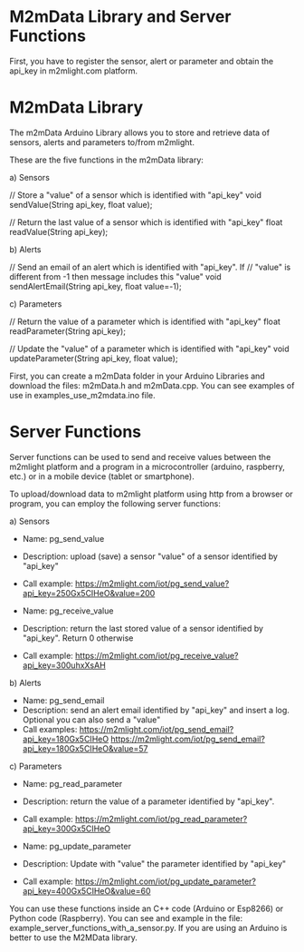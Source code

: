 # M2mData Library and Server Functions 

First, you have to register the sensor, alert or parameter and obtain the api_key in m2mlight.com platform.


# M2mData Library

The m2mData Arduino Library allows you to store and retrieve data of sensors, alerts and parameters to/from m2mlight.

These are the five functions in the m2mData library:

a) Sensors

 // Store a "value" of a sensor which is identified with "api_key"
 void sendValue(String api_key, float value);  

 // Return the last value of a sensor which is identified with "api_key"
 float readValue(String api_key);


b) Alerts
    
 // Send an email of an alert which is identified with "api_key". If 
 // "value" is different from -1 then message includes this "value"
 void sendAlertEmail(String api_key, float value=-1); 


c) Parameters

 // Return the value of a parameter which is identified with "api_key"
 float readParameter(String api_key);

 // Update the "value" of a parameter which is identified with "api_key"
 void updateParameter(String api_key, float value);
 
First, you can create a m2mData folder in your Arduino Libraries and download the files: m2mData.h and m2mData.cpp. You can see examples of use in examples_use_m2mdata.ino file.


# Server Functions

Server functions can be used to send and receive values between the m2mlight platform and a program in a microcontroller (arduino, raspberry, etc.) or in a mobile device (tablet or smartphone).

To upload/download data to m2mlight platform using http from a browser or program, you can employ the following server functions:

a) Sensors

- Name: pg_send_value
- Description: upload (save) a sensor "value" of a sensor identified by "api_key"
- Call example: https://m2mlight.com/iot/pg_send_value?api_key=250Gx5CIHeO&value=200 

- Name: pg_receive_value
- Description: return the last stored value of a sensor identified by "api_key". Return 0 otherwise
- Call example: https://m2mlight.com/iot/pg_receive_value?api_key=300uhxXsAH

b) Alerts

- Name: pg_send_email
- Description: send an alert email identified by "api_key" and insert a log. Optional you can
  also send  a "value" 
- Call examples: https://m2mlight.com/iot/pg_send_email?api_key=180Gx5CIHeO 
                 https://m2mlight.com/iot/pg_send_email?api_key=180Gx5CIHeO&value=57


c) Parameters

- Name: pg_read_parameter
- Description: return the value of a parameter identified by "api_key". 
- Call example: https://m2mlight.com/iot/pg_read_parameter?api_key=300Gx5CIHeO 

- Name: pg_update_parameter 
- Description: Update with "value" the parameter identified by "api_key"
- Call example: https://m2mlight.com/iot/pg_update_parameter?api_key=400Gx5CIHeO&value=60


You can use these functions inside an C++ code (Arduino or Esp8266) or Python code (Raspberry).  You can see and example in the file: example_server_functions_with_a_sensor.py. If you are using an Arduino is better to use the M2MData library.

